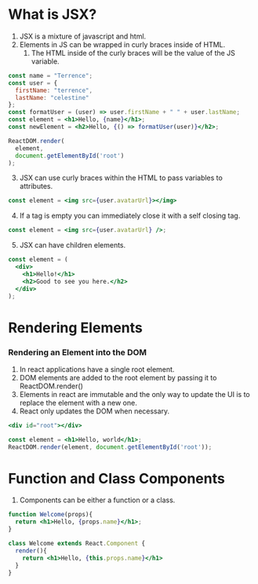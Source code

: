 # What is JSX?

1. JSX is a mixture of javascript and html.
2. Elements in JS can be wrapped in curly braces inside of HTML.
   1. The HTML inside of the curly braces will be the value of the JS variable.

```jsx
const name = "Terrence";
const user = {
  firstName: "terrence",
  lastName: "celestine"
};
const formatUser = (user) => user.firstName + " " + user.lastName;
const element = <h1>Hello, {name}</h1>;
const newElement = <h2>Hello, {() => formatUser(user)}</h2>;

ReactDOM.render(
  element,
  document.getElementById('root')
);
```

3. JSX can use curly braces within the HTML to pass variables to attributes.

```jsx
const element = <img src={user.avatarUrl}></img>
```

4. If a tag is empty you can immediately close it with a self closing tag.

```jsx	
const element = <img src={user.avatarUrl} />;
```

5. JSX can have children elements.

```jsx
const element = (
  <div>
    <h1>Hello!</h1>
    <h2>Good to see you here.</h2>
  </div>
);
```

# Rendering Elements

### Rendering an Element into the DOM

1. In react applications have a single root element.
2. DOM elements are added to the root element by passing it to ReactDOM.render()
3. Elements in react are immutable and the only way to update the UI is to replace the element with a new one.
4. React only updates the DOM when necessary.

```jsx
<div id="root"></div>

const element = <h1>Hello, world</h1>;
ReactDOM.render(element, document.getElementById('root'));
```

# Function and Class Components

1. Components can be either a function or a class.

```jsx
function Welcome(props){
  return <h1>Hello, {props.name}</h1>;
}

class Welcome extends React.Component {
  render(){
    return <h1>Hello, {this.props.name}</h1>
  }
}
```







